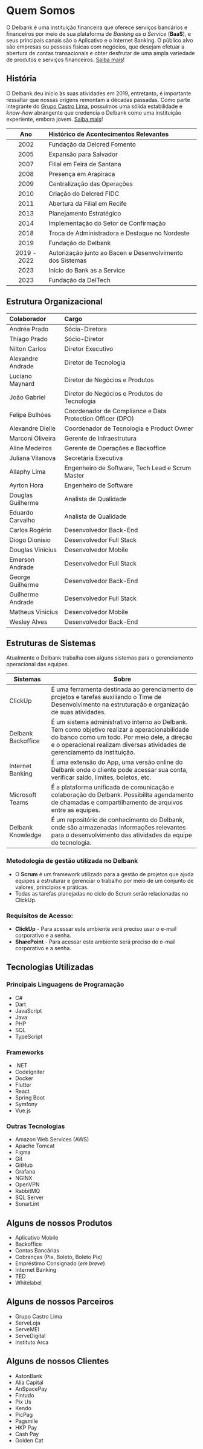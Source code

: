 # Quem Somos

O Delbank é uma instituição financeira que oferece serviços bancários e financeiros por meio de sua plataforma de
_Banking as a Service_ (**BaaS**), e seus principais canais são o Aplicativo e o Internet Banking. O público alvo
são empresas ou pessoas físicas com negócios, que desejam efetuar a abertura de contas transacionais e obter desfrutar
de uma ampla variedade de produtos e serviços financeiros. [Saiba mais](https://delbank.com.br/)!

## História

O Delbank deu início às suas atividades em 2019, entretanto, é importante ressaltar que nossas origens remontam a
décadas passadas. Como parte integrante do [Grupo Castro Lima](https://grupocastrolima.com.br/), possuímos uma sólida
estabilidade e *know-how* abrangente que credencia o Delbank como uma instituição experiente, embora
jovem. [Saiba mais](https://grupocastrolima.com.br/castro-lima/)!

|     Ano     | Histórico de Acontecimentos Relevantes                    |
|:-----------:|:----------------------------------------------------------|
|    2002     | Fundação da Delcred Fomento                               |
|    2005     | Expansão para Salvador                                    |
|    2007     | Filial em Feira de Santana                                |
|    2008     | Presença em Arapiraca                                     |
|    2009     | Centralização das Operações                               |
|    2010     | Criação do Delcred FIDC                                   |
|    2011     | Abertura da Filial em Recife                              |
|    2013     | Planejamento Estratégico                                  |
|    2014     | Implementação do Setor de Confirmação                     |
|    2018     | Troca de Administradora e Destaque no Nordeste            |
|    2019     | Fundação do Delbank                                       |
| 2019 - 2022 | Autorização junto ao Bacen e Desenvolvimento dos Sistemas |
|    2023     | Início do Bank as a Service                               |
|    2023     | Fundação da DelTech                                       |

## Estrutura Organizacional

| Colaborador       | Cargo                                                     |
|:------------------|:----------------------------------------------------------|
| Andréa Prado      | Sócia-Diretora                                            |
| Thiago Prado      | Sócio-Diretor                                             |
| Nilton Carlos     | Diretor Executivo                                         |
| Alexandre Andrade | Diretor de Tecnologia                                     |
| Luciano Maynard   | Diretor de Negócios e Produtos                            |
| João Gabriel      | Diretor de Negócios e Produtos de Tecnologia              |
| Felipe Bulhões    | Coordenador de Compliance e Data Protection Officer (DPO) |
| Alexandre Dielle  | Coordenador de Tecnologia e Product Owner                 |
| Marconi Oliveira  | Gerente de Infraestrutura                                 |
| Aline Medeiros    | Gerente de Operações e Backoffice                         |
| Juliana Vilanova  | Secretária Executiva                                      |
| Allaphy Lima      | Engenheiro de Software, Tech Lead e Scrum Master          |
| Ayrton Hora       | Engenheiro de Software                                    |
| Douglas Guilherme | Analista de Qualidade                                     |
| Eduardo Carvalho  | Analista de Qualidade                                     |
| Carlos Rogério    | Desenvolvedor Back-End                                    |
| Diogo Dionisio    | Desenvolvedor Full Stack                                  |
| Douglas Vinicius  | Desenvolvedor Mobile                                      |
| Emerson Andrade   | Desenvolvedor Full Stack                                  |
| George Guilherme  | Desenvolvedor Back-End                                    |
| Guilherme Andrade | Desenvolvedor Full Stack                                  |
| Matheus Vinicius  | Desenvolvedor Mobile                                      |
| Wesley Alves      | Desenvolvedor Back-End                                    |

## Estruturas de Sistemas

Atualmente o Delbank trabalha com alguns sistemas para o gerenciamento operacional das equipes.

| Sistemas           | Sobre                                                                                                                                                                                                                         |
|--------------------|-------------------------------------------------------------------------------------------------------------------------------------------------------------------------------------------------------------------------------|
| ClickUp            | É uma ferramenta destinada ao gerenciamento de projetos e tarefas auxiliando o Time de Desenvolvimento na estruturação e organização de suas atividades.                                                                      |
| Delbank Backoffice | É um sistema administrativo interno ao Delbank. Tem como objetivo realizar a operacionabilidade do banco como um todo. Por meio dele, a direção e o operacional realizam diversas atividades de gerenciamento da instituição. |
| Internet Banking   | É uma extensão do App, uma versão online do Delbank onde o cliente pode acessar sua conta, verificar saldo, limites, boletos, etc.                                                                                            |
| Microsoft Teams    | É a plataforma unificada de comunicação e colaboração do Delbank. Possibilita agendamento de chamadas e compartilhamento de arquivos entre as equipes.                                                                        |
| Delbank Knowledge  | É um repositório de conhecimento do Delbank, onde são armazenadas informações relevantes para o desenvolvimento das atividades da equipe de tecnologia.                                                                       |

### Metodologia de gestão utilizada no Delbank

- O **Scrum** é um framework utilizado para a gestão de projetos que ajuda equipes a estruturar e gerenciar o trabalho
  por meio de um conjunto de valores, princípios e práticas.
- Todas as tarefas planejadas no ciclo do Scrum serão relacionadas no ClickUp.

### Requisitos de Acesso:

- **ClickUp** - Para acessar este ambiente será preciso usar o e-mail corporativo e a senha.
- **SharePoint** - Para acessar este ambiente será preciso do e-mail corporativo e a senha.

## Tecnologias Utilizadas

### Principais Linguagens de Programação

- C#
- Dart
- JavaScript
- Java
- PHP
- SQL
- TypeScript

### Frameworks

- .NET
- CodeIgniter
- Docker
- Flutter
- React
- Spring Boot
- Symfony
- Vue.js

### Outras Tecnologias

- Amazon Web Services (AWS)
- Apache Tomcat
- Figma
- Git
- GitHub
- Grafana
- NGINX
- OpenVPN
- RabbitMQ
- SQL Server
- SonarLint

## Alguns de nossos Produtos

- Aplicativo Mobile
- Backoffice
- Contas Bancárias
- Cobranças (Pix, Boleto, Boleto Pix)
- Empréstimo Consignado (_em breve_)
- Internet Banking
- TED
- Whitelabel

## Alguns de nossos Parceiros

- Grupo Castro Lima
- ServeLoja
- ServeMEI
- ServeDigital
- Instituto Arca

## Alguns de nossos Clientes

- AstonBank
- Alia Capital
- AnSpacePay
- Fintudo
- Pix Us
- Kendo
- PicPag
- Pagsmile
- HKP Pay
- Cash Pay
- Golden Cat
